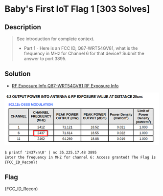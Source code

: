 # Baby's First IoT Flag 1 [303 Solves]

## Description

> See introduction for complete context.
>
> - Part 1 - Here is an FCC ID, Q87-WRT54GV81, what is the frequency in MHz for Channel 6 for that device? Submit the answer to port 3895.

## Solution

- [RF Exposure Info Q87-WRT54GV81 RF Exposure Info](https://fcc.report/FCC-ID/Q87-WRT54GV81/861595)

![frequency.png](img/frequency.png)

```console
$ printf '2437\n\0' | nc 35.225.17.48 3895
Enter the frequency in MHZ for channel 6: Access granted! The Flag is {FCC_ID_Recon}! 
```

## Flag

{FCC_ID_Recon}
